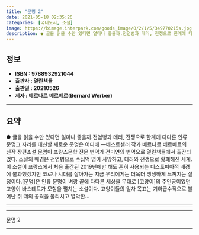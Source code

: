 ```yaml
---
title: "문명 2"
date: 2021-05-18 02:35:26
categories: [국내도서, 소설]
image: https://bimage.interpark.com/goods_image/0/2/1/5/349770215s.jpg
description: ● 글을 읽을 수만 있다면 얼마나 좋을까.전염병과 테러, 전쟁으로 한계에 다다른 인류 문명그 자리를 대신할 새로운 문명은 어디에 ―베스트셀러 작가 베르나르 베르베르의 신작 장편소설 [문명](전2권)이 프랑스문학 전문 번역가 전미연의 번역으로 열린책들에서 출간되었다. 소설의 배경은 전염
---
```


## **정보**

- **ISBN : 9788932921044**
- **출판사 : 열린책들**
- **출판일 : 20210526**
- **저자 : 베르나르 베르베르(Bernard Werber)**

------



## **요약**

●  글을 읽을 수만 있다면 얼마나 좋을까.전염병과 테러, 전쟁으로 한계에 다다른 인류 문명그 자리를 대신할 새로운 문명은 어디에 ―베스트셀러 작가 베르나르 베르베르의 신작 장편소설 [문명](전2권)이 프랑스문학 전문 번역가 전미연의 번역으로 열린책들에서 출간되었다. 소설의 배경은 전염병으로 수십억 명이 사망하고, 테러와 전쟁으로 황폐해진 세계. 이 소설이 프랑스에서 처음 출간된 2019년에만 해도 흔히 사용되는 디스토피아적 배경에 불과했겠지만 코로나 시대를 살아가는 지금 우리에게는 더욱더 생생하게 느껴지는 설정이다.[문명]은 인류 문명이 벼랑 끝에 다다른 세상을 무대로 [고양이]의 주인공이었던 고양이 바스테트가 모험을 펼치는 소설이다. 고양이들의 일차 목표는 기하급수적으로 불어난 쥐 떼의 공격을 물리치고 열악한...

------



------


문명 2 

------


